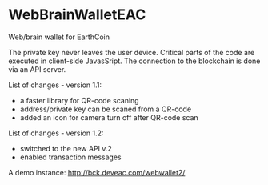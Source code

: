 # WebBrainWalletEAC
Web/brain wallet for EarthCoin

The private key never leaves the user device. Critical parts of the code are executed in client-side JavasSript.
The connection to the blockchain is done via an API server.

List of changes - version 1.1:
- a faster library for QR-code scaning
- address/private key can be scaned from a QR-code
- added an icon for camera turn off after QR-code scan 

List of changes - version 1.2:
- switched to the new API v.2
- enabled transaction messages 

A demo instance:
http://bck.deveac.com/webwallet2/
